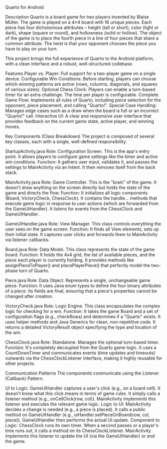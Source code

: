 Quarto for Android

Description
Quarto is a board game for two players invented by Blaise Müller. The game is played on a 4×4 board with 16 unique pieces. Each piece has four dichotomous attributes – height (tall or short), color (light or dark), shape (square or round), and hollowness (solid or hollow). 
The object of the game is to place the fourth piece in a line of four pieces that share a common attribute. The twist is that your opponent chooses the piece you have to play on your turn.

This project brings the full experience of Quarto to the Android platform, with a clean interface and a robust, well-structured codebase.

Features
Player vs. Player: Full support for a two-player game on a single device.
Configurable Win Conditions: Before starting, players can choose which winning patterns are active (rows, columns, diagonals, and squares of various sizes).
Optional Chess Clock: Players can enable a turn-based timer for an extra challenge. The time per player is configurable.
Complete Game Flow: Implements all rules of Quarto, including piece selection for the opponent, piece placement, and calling "Quarto!".
Special Case Handling: Manages edge cases such as a draw when the board is full or an incorrect "Quarto!" call.
Interactive UI: A clear and responsive user interface that provides feedback on the current game state, active player, and winning moves.

Key Components (Class Breakdown)
The project is composed of several key classes, each with a single, well-defined responsibility.

StartupActivity.java
Role: Configuration Screen. This is the app's entry point. It allows players to configure game settings like the timer and active win conditions.
Function: It gathers user input, validates it, and passes the settings to MainActivity via an Intent. It then removes itself from the back stack.

MainActivity.java
Role: Game Controller. This is the "brain" of the game. It doesn't draw anything on the screen directly but holds the state of the game and directs the flow.
Function: It initializes all logic components (Board, VictoryCheck, ChessClock). It contains the handle... methods that execute game logic in response to user actions (which are forwarded from the GameUIHandler). It listens for events from the ChessClock and GameUIHandler.

GameUIHandler.java
Role: View Manager. This class controls everything the user sees on the game screen.
Function: It finds all View elements, sets up their initial state. It captures user clicks and forwards them to MainActivity via listener callbacks.

Board.java
Role: Data Model. This class represents the state of the game board.
Function: It holds the 4x4 grid, the list of available pieces, and the piece each player is currently holding. It provides methods like assignPieceToPlayer() and placePlayerPiece() that perfectly model the two-phase turn of Quarto.

Piece.java
Role: Data Object. Represents a single, unchangeable game piece.
Function: It uses Java enum types to define the four binary attributes of a piece. Its fields are final, ensuring that a piece's properties cannot be changed after creation.

VictoryCheck.java
Role: Logic Engine. This class encapsulates the complex logic for checking for a win.
Function: It takes the game Board and a set of configuration flags (e.g., checkRows) and determines if a "Quarto" exists. It uses helper methods and Java Generics for clean, non-repetitive code. It returns a detailed VictoryResult object specifying the type and location of the win.

ChessClock.java
Role: Standalone. Manages the optional turn-based timer.
Function: It's completely decoupled from the Quarto game logic. It uses a CountDownTimer and communicates events (time updates and timeouts) outwards via the ChessClockListener interface, making it highly reusable for other projects.

Communication Patterns
The components communicate using the Listener (Callback) Pattern.

UI to Logic: GameUIHandler captures a user's click (e.g., on a board cell). It doesn't know what this click means in terms of game rules. It simply calls a listener method (e.g., onCellClick(row, col)). MainActivity implements this listener and executes the relevant game logic.
Logic to UI: MainActivity decides a change is needed (e.g., a piece is placed). It calls a public method on GameUIHandler (e.g., uiHandler.setPieceOnBoard(row, col, piece)). GameUIHandler then performs the actual UI update.
Component to Logic: ChessClock runs its own timer. When a second passes or a player's time runs out, it calls a method on its ChessClockListener. MainActivity implements this listener to update the UI (via the GameUIHandler) or end the game.
